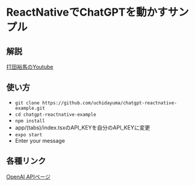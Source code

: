 # ReactNativeでChatGPTを動かすサンプル

## 解説
[打田裕馬のYoutube]()

## 使い方
 - `git clone https://github.com/uchidayuma/chatgpt-reactnative-example.git`
 - `cd chatgpt-reactnative-example`
 - `npm install`
 - app/(tabs)/index.tsxのAPI_KEYを自分のAPI_KEYに変更
 - `expo start`
 - Enter your message

## 各種リンク
[OpenAI APIページ](https://platform.openai.com/account/usage)